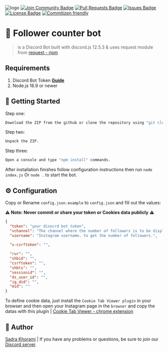 ![logo](https://cdn.discordapp.com/attachments/793854885296603168/981103558617350204/bg.png)
<a href="https://discord.gg/dWjWdSkTth"><img src="https://img.shields.io/discord/981104086462103552.svg?style=flat&label=Join%20Community&color=7289DA" alt="Join Community Badge"/></a>
<a href="https://github.com/SadraKhorami/follower-count/pulls"><img src="https://img.shields.io/github/issues-pr/SadraKhorami/follower-count" alt="Pull Requests Badge"/></a>
<a href="https://github.com/SadraKhorami/follower-count/issues"><img src="https://img.shields.io/github/issues/SadraKhorami/follower-count" alt="Issues Badge"/></a>
<a href="https://github.com/SadraKhorami/follower-count/blob/master/LICENSE"><img src="https://img.shields.io/github/license/SadraKhorami/follower-count?color=2b9348" alt="License Badge"/></a>
[![Commitizen friendly](https://img.shields.io/badge/commitizen-friendly-brightgreen.svg)](http://commitizen.github.io/cz-cli/)
# 🤖 Follower counter bot

> is a Discord Bot built with discord.js 12.5.3 & uses request module from [request - npm](https://www.npmjs.com/package/request)

## Requirements

1. Discord Bot Token **[Guide](https://discordjs.guide/preparations/setting-up-a-bot-application.html#creating-your-bot)**
2. Node.js 16.9 or newer

## 🚀 Getting Started

Step one:
```sh
Download the ZIP from the github or clone the repository using "git clone https://github.com/SadraKhorami/follower-count.git".
```
Step two:
```sh
Unpack the ZIP.
```
Step three:
```sh
Open a console and type "npm install" commands.
```

After installation finishes follow configuration instructions then run `node index.js` Or `node .` to start the bot.

## ⚙️ Configuration

Copy or Rename `config.json.example` to `config.json` and fill out the values:

⚠️ **Note: Never commit or share your token or Cookies data publicly** ⚠️

```json
{
  "token": "your disocrd bot token",
  "vchannel": "The channel where the number of followers is to be displayed.",
  "username": "Instagram username, to get the number of followers.",
    
  "x-csrftoken": "",

  "rur": "",
  "shbid": "",
  "csrftoken": "",
  "shbts": "",
  "sessionid": "",
  "ds_user_id": "",
  "ig_did": "",
  "mid": ""
}
```

To define cookie data, just install the `Cookie Tab Viewer plugin` in your browser and then open your Instagram page in the `browser` and copy the datas with this plugin | [Cookie Tab Viewer - chrome extension](https://chrome.google.com/webstore/detail/cookie-tab-viewer/fdlghnedhhdgjjfgdpgpaaiddipafhgk?hl=en)

## 📝 Author
[Sadra Khorami](https://github.com/sadrakhorami) | If you have any problems or questions, be sure to join our [Discord server](https://discord.gg/dWjWdSkTth).
